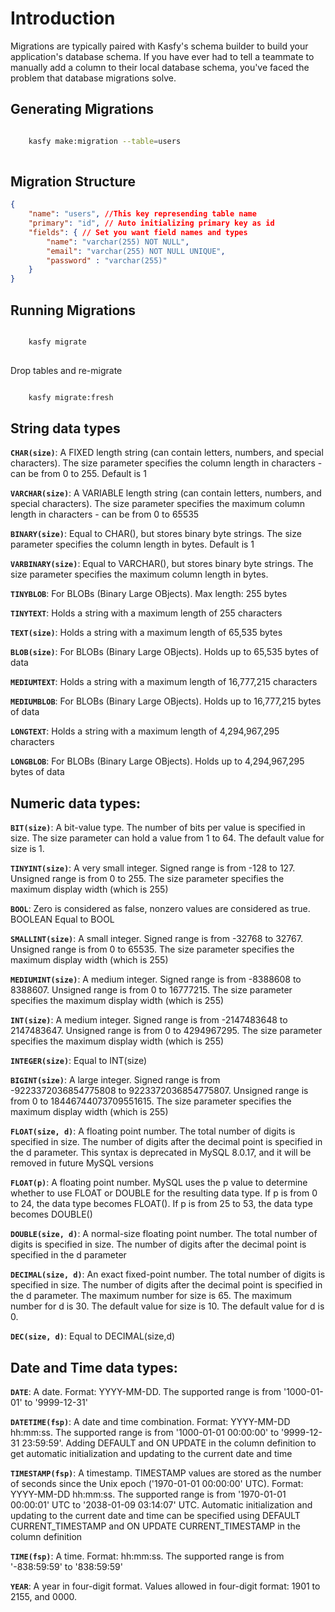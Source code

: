 # Introduction
Migrations are typically paired with Kasfy's schema builder to build your application's database schema. If you have ever had to tell a teammate to manually add a column to their local database schema, you've faced the problem that database migrations solve.

## Generating Migrations
```bash

    kasfy make:migration --table=users
    
```

## Migration Structure

```json
{
    "name": "users", //This key represending table name
    "primary": "id", // Auto initializing primary key as id
    "fields": { // Set you want field names and types
        "name": "varchar(255) NOT NULL",
        "email": "varchar(255) NOT NULL UNIQUE",
        "password" : "varchar(255)"
    }
}
```

## Running Migrations
```bash

    kasfy migrate
    
```
Drop tables and re-migrate
```bash

    kasfy migrate:fresh

```

## String data types

**`CHAR(size)`**: A FIXED length string (can contain letters, numbers, and special characters). The size parameter specifies the column length in characters - can be from 0 to 255. Default is 1

**`VARCHAR(size)`**:   A VARIABLE length string (can contain letters, numbers, and special characters). The size parameter specifies the maximum column length in characters - can be from 0 to 65535

**`BINARY(size)`**:    Equal to CHAR(), but stores binary byte strings. The size parameter specifies the column length in bytes. Default is 1

**`VARBINARY(size)`**: Equal to VARCHAR(), but stores binary byte strings. The size parameter specifies the maximum column length in bytes.

**`TINYBLOB`**:    For BLOBs (Binary Large OBjects). Max length: 255 bytes

**`TINYTEXT`**:    Holds a string with a maximum length of 255 characters

**`TEXT(size)`**:  Holds a string with a maximum length of 65,535 bytes

**`BLOB(size)`**:  For BLOBs (Binary Large OBjects). Holds up to 65,535 bytes of data

**`MEDIUMTEXT`**:  Holds a string with a maximum length of 16,777,215 characters

**`MEDIUMBLOB`**:  For BLOBs (Binary Large OBjects). Holds up to 16,777,215 bytes of data

**`LONGTEXT`**:    Holds a string with a maximum length of 4,294,967,295 characters

**`LONGBLOB`**:    For BLOBs (Binary Large OBjects). Holds up to 4,294,967,295 bytes of data


## Numeric data types:

**`BIT(size)`**:   A bit-value type. The number of bits per value is specified in size. The size parameter can hold a value from 1 to 64. The default value for size is 1.

**`TINYINT(size)`**:   A very small integer. Signed range is from -128 to 127. Unsigned range is from 0 to 255. The size parameter specifies the maximum display width (which is 255)

**`BOOL`**:    Zero is considered as false, nonzero values are considered as true.
BOOLEAN Equal to BOOL

**`SMALLINT(size)`**:  A small integer. Signed range is from -32768 to 32767. Unsigned range is from 0 to 65535. The size parameter specifies the maximum display width (which is 255)

**`MEDIUMINT(size)`**: A medium integer. Signed range is from -8388608 to 8388607. Unsigned range is from 0 to 16777215. The size parameter specifies the maximum display width (which is 255)

**`INT(size)`**:   A medium integer. Signed range is from -2147483648 to 2147483647. Unsigned range is from 0 to 4294967295. The size parameter specifies the maximum display width (which is 255)

**`INTEGER(size)`**:   Equal to INT(size)

**`BIGINT(size)`**:    A large integer. Signed range is from -9223372036854775808 to 9223372036854775807. Unsigned range is from 0 to 18446744073709551615. The size parameter specifies the maximum display width (which is 255)

**`FLOAT(size, d)`**:  A floating point number. The total number of digits is specified in size. The number of digits after the decimal point is specified in the d parameter. This syntax is deprecated in MySQL 8.0.17, and it will be removed in future MySQL versions

**`FLOAT(p)`**:    A floating point number. MySQL uses the p value to determine whether to use FLOAT or DOUBLE for the resulting data type. If p is from 0 to 24, the data type becomes FLOAT(). If p is from 25 to 53, the data type becomes DOUBLE()

**`DOUBLE(size, d)`**: A normal-size floating point number. The total number of digits is specified in size. The number of digits after the decimal point is specified in the d parameter
  
**`DECIMAL(size, d)`**:    An exact fixed-point number. The total number of digits is specified in size. The number of digits after the decimal point is specified in the d parameter. The maximum number for size is 65. The maximum number for d is 30. The default value for size is 10. The default value for d is 0.

**`DEC(size, d)`**:    Equal to DECIMAL(size,d)

## Date and Time data types:

**`DATE`**:    A date. Format: YYYY-MM-DD. The supported range is from '1000-01-01' to '9999-12-31'

**`DATETIME(fsp)`**:   A date and time combination. Format: YYYY-MM-DD hh:mm:ss. The supported range is from '1000-01-01 00:00:00' to '9999-12-31 23:59:59'. Adding DEFAULT and ON UPDATE in the column definition to get automatic initialization and updating to the current date and time

**`TIMESTAMP(fsp)`**:  A timestamp. TIMESTAMP values are stored as the number of seconds since the Unix epoch ('1970-01-01 00:00:00' UTC). Format: YYYY-MM-DD hh:mm:ss. The supported range is from '1970-01-01 00:00:01' UTC to '2038-01-09 03:14:07' UTC. Automatic initialization and updating to the current date and time can be specified using DEFAULT CURRENT_TIMESTAMP and ON UPDATE CURRENT_TIMESTAMP in the column definition

**`TIME(fsp)`**:   A time. Format: hh:mm:ss. The supported range is from '-838:59:59' to '838:59:59'

**`YEAR`**:    A year in four-digit format. Values allowed in four-digit format: 1901 to 2155, and 0000.
